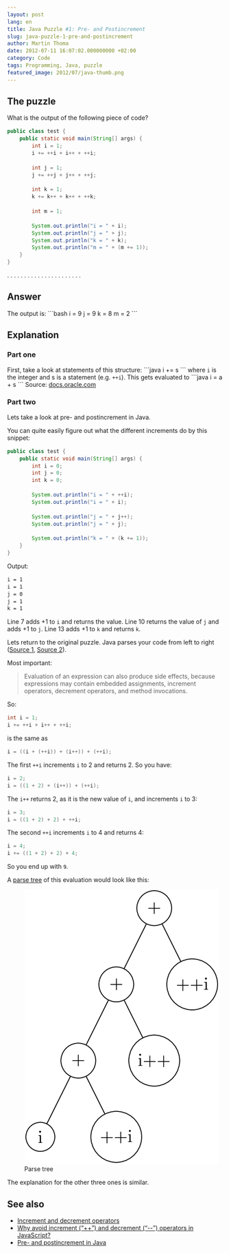 ```yaml
---
layout: post
lang: en
title: Java Puzzle #1: Pre- and Postincrement
slug: java-puzzle-1-pre-and-postincrement
author: Martin Thoma
date: 2012-07-11 16:07:02.000000000 +02:00
category: Code
tags: Programming, Java, puzzle
featured_image: 2012/07/java-thumb.png
---
```

<h2>The puzzle</h2>
What is the output of the following piece of code?

```java
public class test {
    public static void main(String[] args) {
        int i = 1;
        i += ++i + i++ + ++i;

        int j = 1;
        j += ++j + j++ + ++j;

        int k = 1;
        k += k++ + k++ + ++k;

        int m = 1;

        System.out.println("i = " + i);
        System.out.println("j = " + j);
        System.out.println("k = " + k);
        System.out.println("m = " + (m += 1));
    }
}
```

.
.
.
.
.
.
.
.
.
.
.
.
.
.
.
.
.
.
.
.
.
.

<h2>Answer</h2>
The output is:
```bash
i = 9
j = 9
k = 8
m = 2
```

<h2>Explanation</h2>
<h3>Part one</h3>
First, take a look at statements of this structure:
```java
i += s
```
where <code>i</code> is the integer and s is a statement (e.g. <code>++i</code>). This gets evaluated to
```java
i = a + s
```
Source: <a href="http://wordpress.org/extend/plugins/embed-github-gist/">docs.oracle.com</a>

<h3>Part two</h3>
Lets take a look at pre- and postincrement in Java.

You can quite easily figure out what the different increments do by this snippet:
```java
public class test {
    public static void main(String[] args) {
        int i = 0;
        int j = 0;
        int k = 0;

        System.out.println("i = " + ++i);
        System.out.println("i = " + i);

        System.out.println("j = " + j++);
        System.out.println("j = " + j);

        System.out.println("k = " + (k += 1));
    }
}
```
Output:
```bash
i = 1
i = 1
j = 0
j = 1
k = 1
```

Line 7 adds +1 to <code>i</code> and returns the value.
Line 10 returns the value of <code>j</code> and adds +1 to <code>j</code>.
Line 13 adds +1 to <code>k</code> and returns <code>k</code>.

Lets return to the original puzzle. Java parses your code from left to right (<a href="http://docs.oracle.com/javase/tutorial/java/nutsandbolts/operators.html">Source 1</a>, <a href="http://docs.oracle.com/javase/specs/jls/se7/html/jls-15.html#jls-15.1">Source 2</a>).

Most important:
<blockquote>Evaluation of an expression can also produce side effects, because expressions may contain embedded assignments, increment operators, decrement operators, and method invocations.</blockquote>

So:
```java
int i = 1;
i += ++i + i++ + ++i;
```
is the same as
```java
i = ((i + (++i)) + (i++)) + (++i);
```
The first <code>++i</code> increments <code>i</code> to 2 and returns 2. So you have:
```java
i = 2;
i = ((1 + 2) + (i++)) + (++i);
```
The <code>i++</code> returns 2, as it is the new value of <code>i</code>, and increments <code>i</code> to 3:

```java
i = 3;
i = ((1 + 2) + 2) + ++i;
```

The second <code>++i</code> increments <code>i</code> to 4 and returns 4:
```java
i = 4;
i += ((1 + 2) + 2) + 4;
```

So you end up with <code>9</code>.

A <a href="http://en.wikipedia.org/wiki/Parse_tree">parse tree</a> of this evaluation would look like this:
<figure class="aligncenter">
            <a href="../images/2012/07/evaluation-tree.gif"><img src="../images/2012/07/evaluation-tree.gif" alt="Parse tree" style="max-width:454px;max-height:638px" class="size-full wp-image-30711"/></a>
            <figcaption class="text-center">Parse tree</figcaption>
        </figure>

The explanation for the other three ones is similar.

<h2>See also</h2>
<ul>
  <li><a href="http://en.wikipedia.org/wiki/Increment_and_decrement_operators">Increment and decrement operators</a></li>
  <li><a href="http://stackoverflow.com/q/971312/562769">Why avoid increment (&ldquo;++&rdquo;) and decrement (&ldquo;--&rdquo;) operators in JavaScript?</a></li>
  <li><a href="http://stackoverflow.com/q/11431914/562769">Pre- and postincrement in Java</a></li>
</ul>
